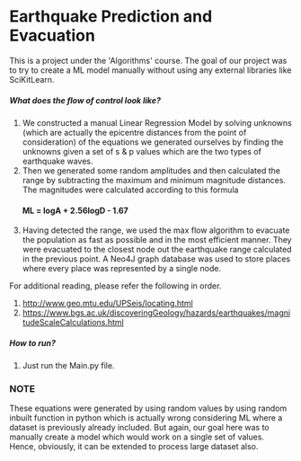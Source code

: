 # Earthquake Prediction and Evacuation

This is a project under the 'Algorithms' course. 
The goal of our project was to try to create a ML model manually without using any external libraries like SciKitLearn.

##### What does the flow of control look like?

1. We constructed a manual Linear Regression Model by solving unknowns (which are actually the epicentre distances from the point of consideration) of the equations we generated ourselves by finding the unknowns given a set of s & p values which are the two types of earthquake waves.
2. Then we generated some random amplitudes and then calculated the range by subtracting the maximum and minimum magnitude 
distances. The magnitudes were calculated according to this formula

#### &nbsp;&nbsp;&nbsp;&nbsp;&nbsp;&nbsp; ML = logA + 2.56logD - 1.67

3. Having detected the range, we used the max flow algorithm to evacuate the population as fast as possible and in the most
efficient manner. They were evacuated to the closest node out the earthquake range calculated in the previous point. A Neo4J graph
database was used to store places where every place was represented by a single node.


For additional reading, please refer the following in order.

1. http://www.geo.mtu.edu/UPSeis/locating.html
2. https://www.bgs.ac.uk/discoveringGeology/hazards/earthquakes/magnitudeScaleCalculations.html

##### How to run?
1. Just run the Main.py file.


### NOTE
These equations were generated by using random values by using random inbuilt function in python which is actually 
wrong considering ML where a dataset is previously already included. But again, our goal here was to manually create a model which 
would work on a single set of values. Hence, obviously, it can be extended to process large dataset also.
